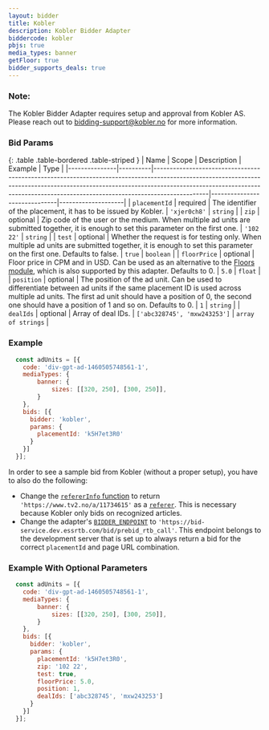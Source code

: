 ```yaml
---
layout: bidder
title: Kobler
description: Kobler Bidder Adapter
biddercode: kobler
pbjs: true
media_types: banner
getFloor: true
bidder_supports_deals: true
---
```


### Note:

The Kobler Bidder Adapter requires setup and approval from Kobler AS.
Please reach out to <bidding-support@kobler.no> for more information.

### Bid Params

{: .table .table-bordered .table-striped }
| Name          | Scope    | Description                                                                                                                                                                                                                                               | Example                      | Type               |
|---------------|----------|-----------------------------------------------------------------------------------------------------------------------------------------------------------------------------------------------------------------------------------------------------------|------------------------------|--------------------|
| `placementId` | required | The identifier of the placement, it has to be issued by Kobler.                                                                                                                                                                                           | `'xjer0ch8'`                 | `string`           |
| `zip`         | optional | Zip code of the user or the medium. When multiple ad units are submitted together, it is enough to set this parameter on the first one.                                                                                                                   | `'102 22'`                   | `string`           |
| `test`        | optional | Whether the request is for testing only. When multiple ad units are submitted together, it is enough to set this parameter on the first one. Defaults to false.                                                                                           | `true`                       | `boolean`          |
| `floorPrice`  | optional | Floor price in CPM and in USD. Can be used as an alternative to the [Floors module](https://docs.prebid.org/dev-docs/modules/floors.html), which is also supported by this adapter. Defaults to 0.                                                        | `5.0`                        | `float`            |
| `position`    | optional | The position of the ad unit. Can be used to differentiate between ad units if the same placement ID is used across multiple ad units. The first ad unit should have a position of 0, the second one should have a position of 1 and so on. Defaults to 0. | `1`                          | `string`           |
| `dealIds`     | optional | Array of deal IDs.                                                                                                                                                                                                                                        | `['abc328745', 'mxw243253']` | `array of strings` |

### Example
```javascript
  const adUnits = [{
    code: 'div-gpt-ad-1460505748561-1',
    mediaTypes: {
        banner: {
            sizes: [[320, 250], [300, 250]],
        }
    },
    bids: [{
      bidder: 'kobler',
      params: {
        placementId: 'k5H7et3R0'
      }
    }]
  }];
```

In order to see a sample bid from Kobler (without a proper setup), you have to also do the following:
- Change the [`refererInfo` function](https://github.com/prebid/Prebid.js/blob/master/src/refererDetection.js) to return `'https://www.tv2.no/a/11734615'` as a [`referer`](https://github.com/prebid/Prebid.js/blob/caead3ccccc448e4cd09d074fd9f8833f56fe9b3/src/refererDetection.js#L169). This is necessary because Kobler only bids on recognized articles. 
- Change the adapter's [`BIDDER_ENDPOINT`](https://github.com/prebid/Prebid.js/blob/master/modules/koblerBidAdapter.js#L8) to `'https://bid-service.dev.essrtb.com/bid/prebid_rtb_call'`. This endpoint belongs to the development server that is set up to always return a bid for the correct `placementId` and page URL combination. 

### Example With Optional Parameters
```javascript
  const adUnits = [{
    code: 'div-gpt-ad-1460505748561-1',
    mediaTypes: {
        banner: {
            sizes: [[320, 250], [300, 250]],
        }
    },
    bids: [{
      bidder: 'kobler',
      params: {
        placementId: 'k5H7et3R0',
        zip: '102 22',
        test: true,
        floorPrice: 5.0,
        position: 1,
        dealIds: ['abc328745', 'mxw243253']
      }
    }]
  }];
```
